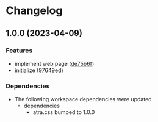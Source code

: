 # Changelog

## 1.0.0 (2023-04-09)


### Features

* implement web page ([de75b6f](https://github.com/re-taro/atra.css/commit/de75b6ffacd5ee9af8bab8686470269b824050fe))
* initialize ([97649ed](https://github.com/re-taro/atra.css/commit/97649ed5ecd59963364f7b0d42c0ccbeb2888e5d))


### Dependencies

* The following workspace dependencies were updated
  * dependencies
    * atra.css bumped to 1.0.0
